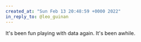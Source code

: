 ```yaml
---
created_at: "Sun Feb 13 20:48:59 +0000 2022"
in_reply_to: @leo_guinan
---
```


It's been fun playing with data again. It's been awhile.